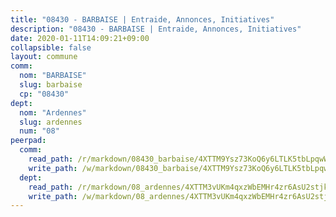 ```yaml
---
title: "08430 - BARBAISE | Entraide, Annonces, Initiatives"
description: "08430 - BARBAISE | Entraide, Annonces, Initiatives"
date: 2020-01-11T14:09:21+09:00
collapsible: false
layout: commune
comm:
  nom: "BARBAISE"
  slug: barbaise
  cp: "08430"
dept:
  nom: "Ardennes"
  slug: ardennes
  num: "08"
peerpad:
  comm:
    read_path: /r/markdown/08430_barbaise/4XTTM9Ysz73KoQ6y6LTLK5tbLpqwW1Jw2jzvSCJpD3DG6x5U5
    write_path: /w/markdown/08430_barbaise/4XTTM9Ysz73KoQ6y6LTLK5tbLpqwW1Jw2jzvSCJpD3DG6x5U5-K3TgUdknHsvW1KjFRxEpyoL6bh9W41Cfh3qZmHGHH2VxCJrRFGEXAAJLCt2b2GJXM42gGkAFjtHmztrCoVfRsKCUKXjykE8WH8g3hKkdAvZtGndCF9VJYVvLvgJqqqSRprKm2dJh
  dept:
    read_path: /r/markdown/08_ardennes/4XTTM3vUKm4qxzWbEMHr4zr6AsU2stjkKdsaY9uMbmhXjv9QM
    write_path: /w/markdown/08_ardennes/4XTTM3vUKm4qxzWbEMHr4zr6AsU2stjkKdsaY9uMbmhXjv9QM-K3TgUMB9u4JvtZdFBPfBexH6pGeKJREiRZLakfAxGDqg6fgd1ib6XHxM9tkwaYxqJV2qNTbboL5jGpTS7re5rUf5cB5fLzdnicM4aJkF5ZXmkvCRXEh5XT7432iWRZFby5MMVbKP
---
```


